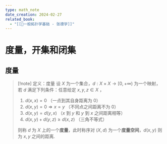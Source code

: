 ```yaml
---
type: math_note
date_creation: 2024-02-27
related_book:
  - "[[📕一般拓扑学基础 - 张德学]]"
---
```

# 度量，开集和闭集
## 度量
>[!note] 定义：度量
>设 $X$ 为一个集合，$d: X\times X \to [0,+\infty)$ 为一个映射，若 $d$ 满足下列条件：任意给定 $x,y,z\in X$ ，
>
> 1. $d(x,x)=0$ （一点到其自身距离为 $0$）
> 2. $d(x,y) = 0 \Rightarrow x=y$ （不同点之间距离不为 $0$）
> 3. $d(x,y)=d(y,x)$ （$x$ 到 $y$ 和 $y$ 到 $x$ 之间距离相等）
> 4. $d(x,y)+d(y,z)\geqslant d(x,z)$ （三角不等式）
>
> 则称 $d$ 为 $X$ 上的一个**度量**，此时称序对 $(X,d)$ 为一个**度量空间**，$d(x,y)$ 则为 $x,y$ 之间的距离.

